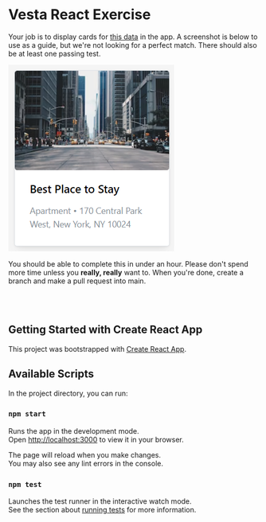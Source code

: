 # Vesta React Exercise

Your job is to display cards for [this data](src/data.json) in the app. A screenshot is below to use as a guide, but we're not looking for a perfect match. There should also be at least one passing test.

![](screenshot.png)

You should be able to complete this in under an hour. Please don't spend more time unless you **really, really** want to. When you're done, create a branch and make a pull request into main.

\
&nbsp;

## Getting Started with Create React App

This project was bootstrapped with [Create React App](https://github.com/facebook/create-react-app).

## Available Scripts

In the project directory, you can run:

### `npm start`

Runs the app in the development mode.\
Open [http://localhost:3000](http://localhost:3000) to view it in your browser.

The page will reload when you make changes.\
You may also see any lint errors in the console.

### `npm test`

Launches the test runner in the interactive watch mode.\
See the section about [running tests](https://facebook.github.io/create-react-app/docs/running-tests) for more information.
